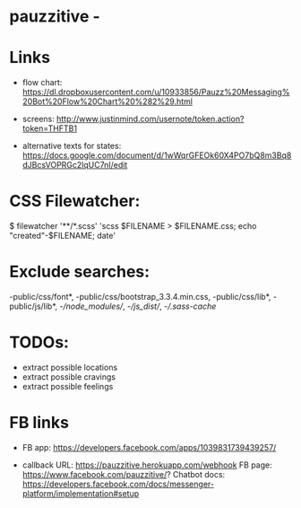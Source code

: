 # pauzzitive - 

# Links 
- flow chart:
https://dl.dropboxusercontent.com/u/10933856/Pauzz%20Messaging%20Bot%20Flow%20Chart%20%282%29.html

- screens:
http://www.justinmind.com/usernote/token.action?token=THFTB1

- alternative texts for states: 
https://docs.google.com/document/d/1wWqrGFEOk60X4PO7bQ8m3Bq8dJBcsVOPRGc2lqUC7nI/edit

# CSS Filewatcher:
$ filewatcher '**/*.scss' 'scss $FILENAME > $FILENAME.css; echo "created"-$FILENAME; date'

# Exclude searches:
-public/css/font*, -public/css/bootstrap_3.3.4.min.css, -public/css/lib*, -public/js/lib*, -*/node_modules/*, -*/js_dist/*, -*/.sass-cache*

# TODOs:
- extract possible locations 
- extract possible cravings
- extract possible feelings   

# FB links
- FB app: https://developers.facebook.com/apps/1039831739439257/
* callback URL: https://pauzzitive.herokuapp.com/webhook
FB page: https://www.facebook.com/pauzzitive/?
Chatbot docs: https://developers.facebook.com/docs/messenger-platform/implementation#setup
